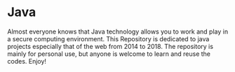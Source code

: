 # Java
Almost everyone knows that Java technology allows you to work and play in a secure computing environment. This Repository is dedicated to java projects especially that of the web from 2014 to 2018. The repository is mainly for personal use, but anyone is welcome to learn and reuse the codes. Enjoy!
